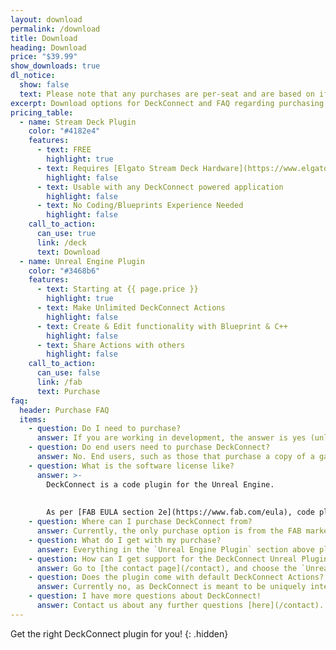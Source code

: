 ```yaml
---
layout: download
permalink: /download
title: Download
heading: Download
price: "$39.99"
show_downloads: true
dl_notice: 
  show: false
  text: Please note that any purchases are per-seat and are based on if you are editing/creating any actions in an Unreal Editor/Application.
excerpt: Download options for DeckConnect and FAQ regarding purchasing
pricing_table:
  - name: Stream Deck Plugin
    color: "#4182e4"
    features:
      - text: FREE
        highlight: true
      - text: Requires [Elgato Stream Deck Hardware](https://www.elgato.com/us/en/s/welcome-to-stream-deck)
        highlight: false
      - text: Usable with any DeckConnect powered application
        highlight: false
      - text: No Coding/Blueprints Experience Needed
        highlight: false
    call_to_action:
      can_use: true
      link: /deck
      text: Download
  - name: Unreal Engine Plugin
    color: "#3468b6"
    features:
      - text: Starting at {{ page.price }}
        highlight: true
      - text: Make Unlimited DeckConnect Actions
        highlight: false
      - text: Create & Edit functionality with Blueprint & C++
        highlight: false
      - text: Share Actions with others
        highlight: false
    call_to_action:
      can_use: false
      link: /fab
      text: Purchase
faq:
  header: Purchase FAQ
  items:
    - question: Do I need to purchase?
      answer: If you are working in development, the answer is yes (unless the application in question has a special bulk redistribution agreement). 
    - question: Do end users need to purchase DeckConnect?
      answer: No. End users, such as those that purchase a copy of a game/application from a marketplace, do not need to purchase DeckConnect to use it. They would just need [the Free Stream Deck plugin](/deck).
    - question: What is the software license like?
      answer: >- 
        DeckConnect is a code plugin for the Unreal Engine.
        
        
        As per [FAB EULA section 2e](https://www.fab.com/eula), code plugins are sold on a per-seat basis. They can be shared between project developers as per terms 5a and 5b of the EULA.
    - question: Where can I purchase DeckConnect from?
      answer: Currently, the only purchase option is from the FAB marketplace. We might expand to other markets in the future. If you have special needs, feel free to [contact us](/contact).
    - question: What do I get with my purchase?
      answer: Everything in the `Unreal Engine Plugin` section above plus technical support.
    - question: How can I get support for the DeckConnect Unreal Plugin?
      answer: Go to [the contact page](/contact), and choose the `Unreal Plugin Support` option. You will need your FAB Order ID, [which you can find from the Unreal transactions page](https://www.epicgames.com/account/transactions).
    - question: Does the plugin come with default DeckConnect Actions?
      answer: Currently no, as DeckConnect is meant to be uniquely integrated into an Unreal Application.
    - question: I have more questions about DeckConnect!
      answer: Contact us about any further questions [here](/contact).
---
```


Get the right DeckConnect plugin for you!
{: .hidden}
